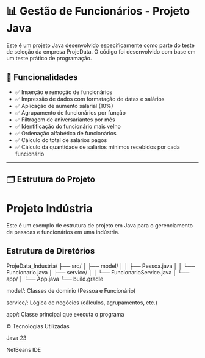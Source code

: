 # 📊 Gestão de Funcionários - Projeto Java

Este é um projeto Java desenvolvido especificamente como parte do teste de seleção da empresa ProjeData.
O código foi desenvolvido com base em um teste prático de programação.

## 🚀 Funcionalidades

- ✅ Inserção e remoção de funcionários  
- ✅ Impressão de dados com formatação de datas e salários  
- ✅ Aplicação de aumento salarial (10%)  
- ✅ Agrupamento de funcionários por função  
- ✅ Filtragem de aniversariantes por mês  
- ✅ Identificação do funcionário mais velho  
- ✅ Ordenação alfabética de funcionários  
- ✅ Cálculo do total de salários pagos  
- ✅ Cálculo da quantidade de salários mínimos recebidos por cada funcionário  

---

## 🗂️ Estrutura do Projeto

# Projeto Indústria

Este é um exemplo de estrutura de projeto em Java para o gerenciamento de pessoas e funcionários em uma indústria.

## Estrutura de Diretórios

ProjeData_Industria/
├── src/
│   ├── model/
│   │   ├── Pessoa.java
│   │   └── Funcionario.java
│   ├── service/
│   │   └── FuncionarioService.java
│   └── app/
│       └── App.java
└── build.gradle


model/: Classes de domínio (Pessoa e Funcionário)

service/: Lógica de negócios (cálculos, agrupamentos, etc.)

app/: Classe principal que executa o programa

⚙️ Tecnologias Utilizadas

Java 23

NetBeans IDE
